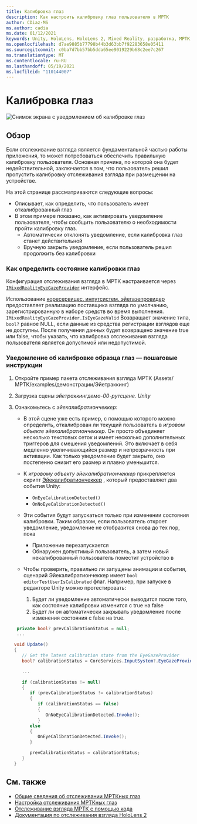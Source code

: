 ```yaml
---
title: Калибровка глаз
description: Как настроить калибровку глаз пользователя в МРТК
author: CDiaz-MS
ms.author: cadia
ms.date: 01/12/2021
keywords: Unity, HoloLens, HoloLens 2, Mixed Reality, разработка, МРТК, Эйетраккинг, калибровка,
ms.openlocfilehash: d7ae9885b77798b44b3d63bb7f92283658e05411
ms.sourcegitcommit: c0ba7d7bb57bb5dda65ee9019229b68c2ee7c267
ms.translationtype: MT
ms.contentlocale: ru-RU
ms.lasthandoff: 05/19/2021
ms.locfileid: "110144007"
---
```

# <a name="eye-calibration"></a>Калибровка глаз

![Снимок экрана с уведомлением об калибровке глаз](../../images/eye-tracking/mrtk_et_calibration_notification_example.jpg)

## <a name="overview"></a>Обзор

Если отслеживание взгляда является фундаментальной частью работы приложения, то может потребоваться обеспечить правильную калибровку пользователя.
Основная причина, по которой она будет недействительной, заключается в том, что пользователь решил пропустить калибровку отслеживания взгляда при размещении на устройстве.

На этой странице рассматриваются следующие вопросы:

- Описывает, как определить, что пользователь имеет откалиброванный глаз
- В этом примере показано, как активировать уведомление пользователя, чтобы сообщить пользователю о необходимости пройти калибровку глаз.
  - Автоматически отклонять уведомление, если калибровка глаз станет действительной
  - Вручную закрыть уведомление, если пользователь решил продолжить без калибровки

### <a name="how-to-detect-the-eye-calibration-state"></a>Как определить состояние калибровки глаз

Конфигурация отслеживания взгляда в МРТК настраивается через [`IMixedRealityEyeGazeProvider`](xref:Microsoft.MixedReality.Toolkit.Input.IMixedRealityEyeGazeProvider) интерфейс.

Использование [коресервицес. инпутсистем. эйегазепровидер](eye-tracking-eye-gaze-provider.md) предоставляет реализацию поставщика взгляда по умолчанию, зарегистрированную в наборе средств во время выполнения. `IMixedRealityEyeGazeProvider.IsEyeGazeValid` Возвращает значение типа, `bool?` равное NULL, если данные из средства регистрации взглядов еще не доступны.
После получения данных будет возвращено значение true или false, чтобы указать, что калибровка отслеживания взгляда пользователя является допустимой или недопустимой.

### <a name="sample-eye-calibration-notification---step-by-step"></a>Уведомление об калибровке образца глаз — пошаговые инструкции

1. Откройте пример пакета отслеживания взгляда МРТК (Assets/МРТК/examples/демонстрации/Эйетраккинг)

2. Загрузка сцены _эйетраккингдемо-00-рутсцене. Unity_

3. Ознакомьтесь с _эйекалибратиончеккер_:
   - В этой сцене уже есть пример, с помощью которого можно определить, откалиброван ли текущий пользователь в *игровом объекте _эйекалибратиончеккер_*.
Он просто объединяет несколько текстовых сеток и имеет несколько дополнительных триггеров для смешения уведомлений. Это включает в себя медленно увеличивающийся размер и непрозрачность при активации.
Как только уведомление будет закрыто, оно постепенно снизит его размер и плавно уменьшится.

   - К *игровому объекту _эйекалибратиончеккер_* прикрепляется скрипт [Эйекалибратиончеккер](xref:Microsoft.MixedReality.Toolkit.Examples.Demos.EyeTracking.EyeCalibrationChecker) , который предоставляет два события Unity:
      - `OnEyeCalibrationDetected()`
      - `OnNoEyeCalibrationDetected()`

   - Эти события будут запускаться только при изменении состояния калибровки. Таким образом, если пользователь откроет уведомление, уведомление не отобразится снова до тех пор, пока
      - Приложение перезапускается
      - Обнаружен допустимый пользователь, а затем новый некалиброванный пользователь поместит устройство в

   - Чтобы проверить, правильно ли запущены анимации и события, сценарий Эйекалибратиончеккер имеет `bool editorTestUserIsCalibrated` флаг. Например, при запуске в редакторе Unity можно протестировать:
      1. Будет ли уведомление автоматически выводится после того, как состояние калибровки изменится с true на false
      1. Будет ли он автоматически закрывать уведомление после изменения состояния с false на true.

```c#
    private bool? prevCalibrationStatus = null;
    ...

   void Update()
   {
      // Get the latest calibration state from the EyeGazeProvider
      bool? calibrationStatus = CoreServices.InputSystem?.EyeGazeProvider?.IsEyeCalibrationValid;

      ...

      if (calibrationStatus != null)
      {
         if (prevCalibrationStatus != calibrationStatus)
         {
            if (calibrationStatus == false)
            {
               OnNoEyeCalibrationDetected.Invoke();
            }
         else
         {
            OnEyeCalibrationDetected.Invoke();
         }

         prevCalibrationStatus = calibrationStatus;
      }
   }
```

## <a name="see-also"></a>См. также

- [Общие сведения об отслеживании МРТКных глаз](eye-tracking-main.md)
- [Настройка отслеживания МРТКных глаз](eye-tracking-basic-setup.md)
- [Отслеживание взгляда МРТК с помощью кода](eye-tracking-eye-gaze-provider.md)
- [Документация по отслеживания взгляда HoloLens 2](/windows/mixed-reality/eye-tracking)